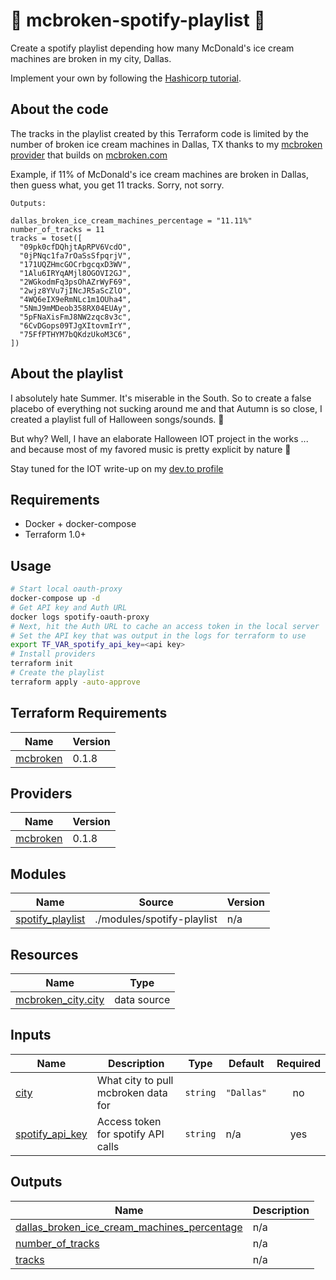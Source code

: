 # 🍦 mcbroken-spotify-playlist 🎃

Create a spotify playlist depending how many McDonald's ice cream machines are broken in my city, Dallas.

Implement your own by following the [Hashicorp tutorial](https://learn.hashicorp.com/tutorials/terraform/spotify-playlist).

## About the code

The tracks in the playlist created by this Terraform code is limited by the number of broken ice cream machines in Dallas, TX thanks to my [mcbroken provider](https://registry.terraform.io/providers/circa10a/mcbroken/latest/docs) that builds on [mcbroken.com](https://mcbroken.com)

Example, if 11% of McDonald's ice cream machines are broken in Dallas, then guess what, you get 11 tracks. Sorry, not sorry.

```hcl
Outputs:

dallas_broken_ice_cream_machines_percentage = "11.11%"
number_of_tracks = 11
tracks = toset([
  "09pk0cfDQhjtApRPV6VcdO",
  "0jPNqc1fa7rOaSsSfpqrjV",
  "171UQZHmcGOCrbgcqxD3WV",
  "1Alu6IRYqAMjl8OGOVI2GJ",
  "2WGkodmFq3psOhAZrWyF69",
  "2wjz8YVu7jINcJR5aScZlO",
  "4WQ6eIX9eRmNLc1m1OUha4",
  "5NmJ9mMDeob358RX04EUAy",
  "5pFNaXisFmJ8NW2zqc8v3c",
  "6CvDGops09TJgXItovmIrY",
  "75FfPTHYM7bQKdzUkoM3C6",
])
```

## About the playlist

I absolutely hate Summer. It's miserable in the South. So to create a false placebo of everything not sucking around me and that Autumn is so close, I created a playlist full of Halloween songs/sounds. 🎃

But why? Well, I have an elaborate Halloween IOT project in the works ... and because most of my favored music is pretty explicit by nature 🤘

Stay tuned for the IOT write-up on my [dev.to profile](https://dev.to/circa10a)

## Requirements

- Docker + docker-compose
- Terraform 1.0+

## Usage

```bash
# Start local oauth-proxy
docker-compose up -d
# Get API key and Auth URL
docker logs spotify-oauth-proxy
# Next, hit the Auth URL to cache an access token in the local server
# Set the API key that was output in the logs for terraform to use
export TF_VAR_spotify_api_key=<api key>
# Install providers
terraform init
# Create the playlist
terraform apply -auto-approve
```

## Terraform Requirements

| Name | Version |
|------|---------|
| <a name="requirement_mcbroken"></a> [mcbroken](#requirement\_mcbroken) | 0.1.8 |

## Providers

| Name | Version |
|------|---------|
| <a name="provider_mcbroken"></a> [mcbroken](#provider\_mcbroken) | 0.1.8 |

## Modules

| Name | Source | Version |
|------|--------|---------|
| <a name="module_spotify_playlist"></a> [spotify\_playlist](#module\_spotify\_playlist) | ./modules/spotify-playlist | n/a |

## Resources

| Name | Type |
|------|------|
| [mcbroken_city.city](https://registry.terraform.io/providers/circa10a/mcbroken/0.1.8/docs/data-sources/city) | data source |

## Inputs

| Name | Description | Type | Default | Required |
|------|-------------|------|---------|:--------:|
| <a name="input_city"></a> [city](#input\_city) | What city to pull mcbroken data for | `string` | `"Dallas"` | no |
| <a name="input_spotify_api_key"></a> [spotify\_api\_key](#input\_spotify\_api\_key) | Access token for spotify API calls | `string` | n/a | yes |

## Outputs

| Name | Description |
|------|-------------|
| <a name="output_dallas_broken_ice_cream_machines_percentage"></a> [dallas\_broken\_ice\_cream\_machines\_percentage](#output\_dallas\_broken\_ice\_cream\_machines\_percentage) | n/a |
| <a name="output_number_of_tracks"></a> [number\_of\_tracks](#output\_number\_of\_tracks) | n/a |
| <a name="output_tracks"></a> [tracks](#output\_tracks) | n/a |
